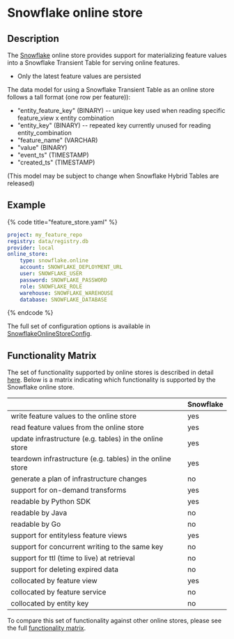 # Snowflake online store

## Description

The [Snowflake](https://trial.snowflake.com) online store provides support for materializing feature values into a Snowflake Transient Table for serving online features.

* Only the latest feature values are persisted

The data model for using a Snowflake Transient Table as an online store follows a tall format (one row per feature)):
* "entity_feature_key" (BINARY) -- unique key used when reading specific feature_view x entity combination
* "entity_key" (BINARY) -- repeated key currently unused for reading entity_combination
* "feature_name" (VARCHAR)
* "value" (BINARY)
* "event_ts" (TIMESTAMP)
* "created_ts" (TIMESTAMP)

 (This model may be subject to change when Snowflake Hybrid Tables are released)

## Example

{% code title="feature_store.yaml" %}
```yaml
project: my_feature_repo
registry: data/registry.db
provider: local
online_store:
    type: snowflake.online
    account: SNOWFLAKE_DEPLOYMENT_URL
    user: SNOWFLAKE_USER
    password: SNOWFLAKE_PASSWORD
    role: SNOWFLAKE_ROLE
    warehouse: SNOWFLAKE_WAREHOUSE
    database: SNOWFLAKE_DATABASE
```
{% endcode %}

The full set of configuration options is available in [SnowflakeOnlineStoreConfig](https://rtd.feast.dev/en/latest/#feast.infra.online_stores.snowflake.SnowflakeOnlineStoreConfig).

## Functionality Matrix

The set of functionality supported by online stores is described in detail [here](overview.md#functionality).
Below is a matrix indicating which functionality is supported by the Snowflake online store.

| | Snowflake | 
| :-------------------------------------------------------- | :-- |
| write feature values to the online store                  | yes |
| read feature values from the online store                 | yes |
| update infrastructure (e.g. tables) in the online store   | yes |
| teardown infrastructure (e.g. tables) in the online store | yes |
| generate a plan of infrastructure changes                 | no  |
| support for on-demand transforms                          | yes |
| readable by Python SDK                                    | yes |
| readable by Java                                          | no  |
| readable by Go                                            | no  |
| support for entityless feature views                      | yes |
| support for concurrent writing to the same key            | no  |
| support for ttl (time to live) at retrieval               | no  |
| support for deleting expired data                         | no  |
| collocated by feature view                                | yes |
| collocated by feature service                             | no  |
| collocated by entity key                                  | no  |

To compare this set of functionality against other online stores, please see the full [functionality matrix](overview.md#functionality-matrix).
